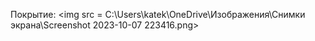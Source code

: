 <p1>Покрытие:</p1>
<img src = C:\Users\katek\OneDrive\Изображения\Снимки экрана\Screenshot 2023-10-07 223416.png>